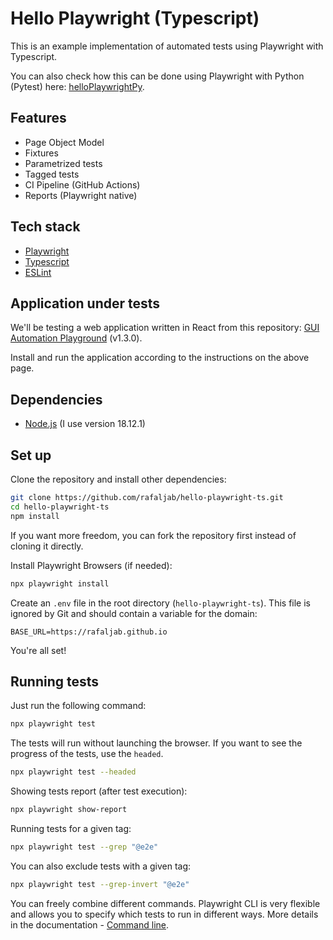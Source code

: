 # Hello Playwright (Typescript)
This is an example implementation of automated tests using Playwright with Typescript.

You can also check how this can be done using Playwright with Python (Pytest) here: [helloPlaywrightPy](https://github.com/rafaljab/helloPlaywrightPy).

## Features
* Page Object Model
* Fixtures
* Parametrized tests
* Tagged tests
* CI Pipeline (GitHub Actions)
* Reports (Playwright native)

## Tech stack
* [Playwright](https://playwright.dev/)
* [Typescript](https://www.typescriptlang.org/)
* [ESLint](https://eslint.org/)

## Application under tests
We'll be testing a web application written in React from this repository: [GUI Automation Playground](https://github.com/rafaljab/gui-automation-playground) (v1.3.0).

Install and run the application according to the instructions on the above page.

## Dependencies
* [Node.js](https://nodejs.org/) (I use version 18.12.1)

## Set up
Clone the repository and install other dependencies:
```bash
git clone https://github.com/rafaljab/hello-playwright-ts.git
cd hello-playwright-ts
npm install
```
If you want more freedom, you can fork the repository first instead of cloning it directly.

Install Playwright Browsers (if needed):
```bash
npx playwright install
```

Create an `.env` file in the root directory (`hello-playwright-ts`).
This file is ignored by Git and should contain a variable for the domain:
```
BASE_URL=https://rafaljab.github.io
```

You're all set!

## Running tests

Just run the following command:
```bash
npx playwright test
```

The tests will run without launching the browser.
If you want to see the progress of the tests, use the `headed`.

```bash
npx playwright test --headed
```

Showing tests report (after test execution):
```bash
npx playwright show-report
```

Running tests for a given tag:
```bash
npx playwright test --grep "@e2e"
```

You can also exclude tests with a given tag:
```bash
npx playwright test --grep-invert "@e2e"
```

You can freely combine different commands.
Playwright CLI is very flexible and allows you to specify which tests to run in different ways.
More details in the documentation - [Command line](https://playwright.dev/docs/test-cli).
